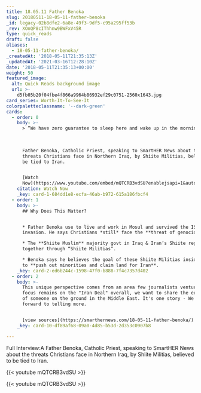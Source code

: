 ```yaml
---
title: 18.05.11 Father Benoka
slug: 20180511-18-05-11-father-benoka
_id: legacy-02b8dfe2-6a8e-49f3-9df5-c95a295ff53b
_rev: XOnQP8cIThhnw9BWFxV45R
type: quick_reads
draft: false
aliases:
  - 18-05-11-father-benoka/
_createdAt: '2018-05-11T21:35:13Z'
_updatedAt: '2021-03-16T12:28:10Z'
date: '2018-05-11T21:35:13+00:00'
weight: 50
featured_image:
  alt: Quick Reads background image
  url: >-
    d5fb05b20f04fbe4f866a9964b86932ef29c0751-2560x1643.jpg
card_series: Worth-It-To-See-It
colorpaletteclassname: '--dark-green'
cards:
  - order: 0
    body: >-
      > “We have zero guarantee to sleep here and wake up in the morning.”  
        
        
        
      Father Benoka, Catholic Priest, speaking to SmartHER News about the
      threats Christians face in Northern Iraq, by Shiite Militias, believed to
      be tied to Iran.


      [Watch
      Now](https://www.youtube.com/embed/mQTCRB3vdSU?enablejsapi=1&autoplay=1&rel=0)
    citation: Watch Now
    _key: card-1-684dd1e8-ecfa-46ab-b972-615a186fbcf4
  - order: 1
    body: >-
      ## Why Does This Matter?


      * Father Benoka use to live and work in Mosul and survived the ISIS
      invasion. He says Christians *still* face the **threat of genocide**.

      * The **Shiite Muslim** majority govt in Iraq & Iran’s Shiite regime work
      together through “Shiite Militias”.

      * Benoka says he believes the goal of these Shiite Militias inside Iraq is
      to **push out minorities and claim land for Iran**.
    _key: card-2-ed6b244c-1598-47f0-b888-7f4c7357d402
  - order: 2
    body: >-
      This unique perspective comes from an area few journalists venture. As
      focus remains on the "Iran Deal" overall, we want to share the experience
      of someone on the ground in the Middle East. It's one story - We look
      forward to telling more.


      [view sources](https://smarthernews.com/18-05-11-father-benoka/)
    _key: card-10-df89af68-09a0-4d85-b53d-2d353c0907b8

---
```

Full Interview:A Father Benoka, Catholic Priest, speaking to SmartHER News about the threats Christians face in Northern Iraq, by Shiite Militias, believed to be tied to Iran.

{{< youtube mQTCRB3vdSU >}}

{{< youtube mQTCRB3vdSU >}}